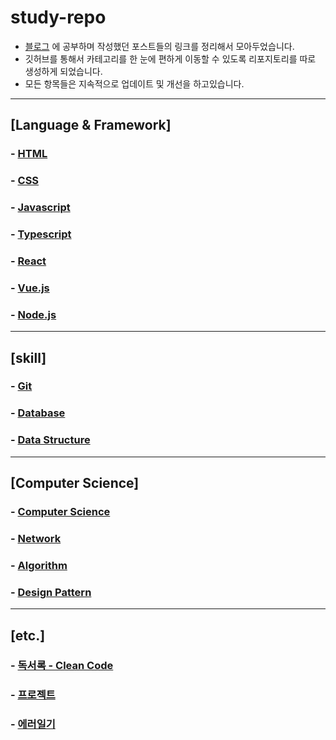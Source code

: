 # study-repo
- [블로그](https://velog.io/@bami) 에 공부하며 작성했던 포스트들의 링크를 정리해서 모아두었습니다.
- 깃허브를 통해서 카테고리를 한 눈에 편하게 이동할 수 있도록 리포지토리를 따로 생성하게 되었습니다.
- 모든 항목들은 지속적으로 업데이트 및 개선을 하고있습니다.

---
## [Language & Framework]
### - [HTML](https://github.com/Bam-j/study-repo/blob/main/HTML.md) <br/>
### - [CSS](https://github.com/Bam-j/study-repo/blob/main/CSS.md) <br/>
### - [Javascript](https://github.com/Bam-j/study-repo/blob/main/JAVASCRIPT.md) <br/>
### - [Typescript](https://github.com/Bam-j/study-repo/blob/main/TYPESCRIPT.md) <br/>
### - [React](https://github.com/Bam-j/react-study/blob/main/README.md) <br/>
### - [Vue.js](https://velog.io/@bami/series/Vue.js) <br/>
### - [Node.js](https://github.com/Bam-j/node-study/blob/main/README.md) <br/>

<hr/>

## [skill]
### - [Git](https://github.com/Bam-j/study-repo/blob/main/GIT.md) <br/>
### - [Database](https://github.com/Bam-j/study-repo/blob/main/DATABASE.md) <br/>
### - [Data Structure](https://github.com/Bam-j/study-repo/blob/main/DATA_STRUCTURE.md) <br/>

<hr/>

## [Computer Science]
### - [Computer Science](https://github.com/Bam-j/study-repo/blob/main/CS.md) <br/>
### - [Network](https://github.com/Bam-j/study-repo/blob/main/NETWORK.md) <br/>
### - [Algorithm](https://github.com/Bam-j/study-repo/blob/main/ALGORITHM.md) <br/>
### - [Design Pattern](https://github.com/Bam-j/study-repo/blob/main/DESIGN_PATTERN.md) <br/>

<hr/>

## [etc.]
### - [독서록 - Clean Code](https://velog.io/@bami/Clean-Code-%ED%81%B4%EB%A6%B0-%EC%BD%94%EB%93%9C) <br/>
### - [프로젝트](https://velog.io/@bami/series/projects) <br/>
### - [에러일기](https://velog.io/@bami/series/%EC%97%90%EB%9F%AC-%EC%9D%BC%EA%B8%B0) <br/>